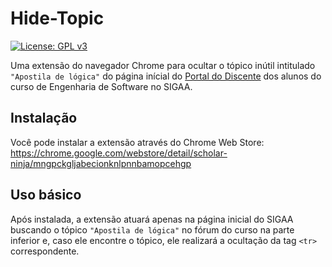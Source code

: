 # Hide-Topic

[![License: GPL v3](https://img.shields.io/badge/License-GPL%20v3-blue.svg)](http://www.gnu.org/licenses/gpl-3.0)

Uma extensão do navegador Chrome para ocultar o tópico inútil intitulado `"Apostila de lógica"` do página inícial do [Portal do Discente](https://sigaa.sistemas.ufg.br/sigaa/portais/discente/discente.jsf) dos alunos do curso de Engenharia de Software no SIGAA.

## Instalação

Você pode instalar a extensão através do Chrome Web Store: https://chrome.google.com/webstore/detail/scholar-ninja/mngpckgljabecionknlpnnbamopcehgp

## Uso básico

Após instalada, a extensão atuará apenas na página inicial do SIGAA buscando o tópico `"Apostila de lógica"` no fórum do curso na parte inferior e, caso ele encontre o tópico, ele realizará a ocultação da tag `<tr>` correspondente.
